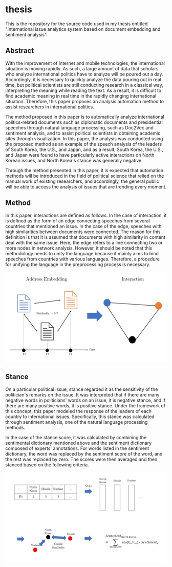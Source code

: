 # thesis

This is the repository for the source code used in my thesis entitled "International issue analytics system based on document embedding and sentiment analysis".

## Abstract

With the improvement of Internet and mobile technologies, the international situation is moving rapidly. As such, a large amount of data that scholars who analyze international politics have to analyze will be poured out a day. Accordingly, it is necessary to quickly analyze the data pouring out in real time, but political scientists are still conducting research in a classical way, interpreting the meaning while reading the text. As a result, it is difficult to find academic meaning in real time in the rapidly changing international situation. Therefore, this paper proposes an analysis automation method to assist researchers in international politics.

The method proposed in this paper is to automatically analyze international politics-related documents such as diplomatic documents and presidential speeches through natural language processing, such as Doc2Vec and sentiment analysis, and to assist political scientists in obtaining academic sites through visualization. In this paper, the analysis was conducted using the proposed method as an example of the speech analysis of the leaders of South Korea, the U.S., and Japan, and as a result, South Korea, the U.S., and Japan were found to have particularly active interactions on North Korean issues, and North Korea's stance was generally negative.

Through the method presented in this paper, it is expected that automation methods will be introduced in the field of political science that relied on the manual work of existing researchers, and accordingly, the general public will be able to access the analysis of issues that are trending every moment.

## Method

In this paper, interactions are defined as follows. In the case of interaction, it is defined as the form of an edge connecting speeches from several countries that mentioned an issue. In the case of the edge, speeches with high similarities between documents were connected. The reason for this definition is that it is assumed that documents with high similarity in content deal with the same issue. Here, the edge refers to a line connecting two or more nodes in network analysis. However, it should be noted that this methodology needs to unify the language because it mainly aims to bind speeches from countries with various languages. Therefore, a procedure for unifying the language in the preprocessing process is necessary.

<img src="./figures/interaction.jpg">

## Stance

On a particular political issue, stance regarded it as the sensitivity of the politician's remarks on the issue. It was interpreted that if there are many negative words in politicians' words on an issue, it is negative stance, and if there are many positive words, it is positive stance. Under the framework of this concept, this paper modeled the response of the leaders of each country to international issues. Specifically, this stance was calculated through sentiment analysis, one of the natural language processing methods.

In the case of the stance score, it was calculated by combining the sentimental dictionary mentioned above and the sentiment dictionary composed of experts' annotations. For words listed in the sentiment dictionary, the word was replaced by the sentiment score of the word, and the rest was replaced by zero. The scores were then averaged and then stanced based on the following criteria.

<img src="./figures/stance.jpg">